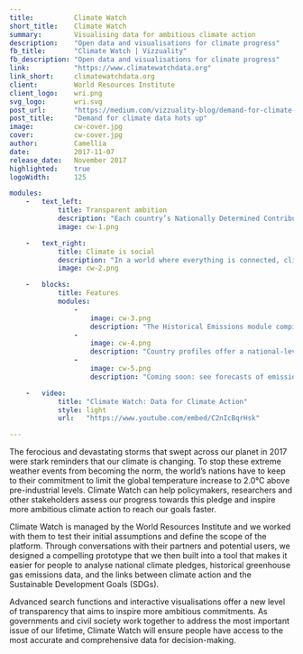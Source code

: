 ```yaml
---
title:          Climate Watch
short_title:    Climate Watch
summary:        Visualising data for ambitious climate action
description:    "Open data and visualisations for climate progress"
fb_title:       "Climate Watch | Vizzuality"
fb_description: "Open data and visualisations for climate progress"
link:           "https://www.climatewatchdata.org"
link_short:     climatewatchdata.org
client:         World Resources Institute
client_logo:    wri.png
svg_logo:       wri.svg
post_url:       "https://medium.com/vizzuality-blog/demand-for-climate-data-hots-up-aa5fd92a885b"
post_title:     "Demand for climate data hots up"
image:          cw-cover.jpg
cover:          cw-cover.jpg
author:         Camellia
date:           2017-11-07
release_date:   November 2017
highlighted:    true
logoWidth:      125

modules:
    -   text_left:
            title: Transparent ambition
            description: "Each country’s Nationally Determined Contribution (NDC) has been extracted from PDF into HTML format, making them easier to search and compare, and therefore more transparent. People responsible for writing NDCs can see what other countries have pledged and match or raise their ambitions. Through this open approach, countries can learn from one another and go further together." 
            image: cw-1.png

    -   text_right:
            title: Climate is social
            description: "In a world where everything is connected, climate action can also deliver social action. Climate Watch maps NDCs against the SDGs so policymakers can identify the policies and measures that will enable countries to simultaneously meet both climate and social targets. Climate change and sustainable development are closely entwined and actions that address both can accelerate our journey towards a world that offers better opportunities for all."
            image: cw-2.png

    -   blocks:
            title: Features
            modules:
                - 
                    image: cw-3.png
                    description: "The Historical Emissions module compiles over 150 years of emissions data from three major data sources."
                - 
                    image: cw-4.png
                    description: "Country profiles offer a national-level snapshot of climate progress, risks and vulnerabilities. Compare up to three countries at a time."
                - 
                    image: cw-5.png
                    description: "Coming soon: see forecasts of emissions trajectories for over 60 countries or regions to show what pathways could look like through to 2100."

    -   video:
            title: "Climate Watch: Data for Climate Action"
            style: light
            url:   "https://www.youtube.com/embed/C2nIcBqrHsk"

---
```

The ferocious and devastating storms that swept across our planet in 2017 were stark reminders that our climate is changing. To stop these extreme weather events from becoming the norm, the world’s nations have to keep to their commitment to limit the global temperature increase to 2.0°C above pre-industrial levels. Climate Watch can help policymakers, researchers and other stakeholders assess our progress towards this pledge and inspire more ambitious climate action to reach our goals faster.  

Climate Watch is managed by the World Resources Institute and we worked with them to test their initial assumptions and define the scope of the platform. Through conversations with their partners and potential users, we designed a compelling prototype that we then built into a tool that makes it easier for people to analyse national climate pledges, historical greenhouse gas emissions data, and the links between climate action and the Sustainable Development Goals (SDGs). 

Advanced search functions and interactive visualisations offer a new level of transparency that aims to inspire more ambitious commitments. As governments and civil society work together to address the most important issue of our lifetime, Climate Watch will ensure people have access to the most accurate and comprehensive data for decision-making. 


